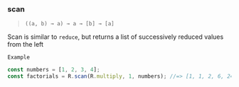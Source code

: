 ### scan

> ```((a, b) → a) → a → [b] → [a]```

Scan is similar to `reduce`, but returns a list of successively reduced values from the left

`Example`

```js
const numbers = [1, 2, 3, 4];
const factorials = R.scan(R.multiply, 1, numbers); //=> [1, 1, 2, 6, 24]
```